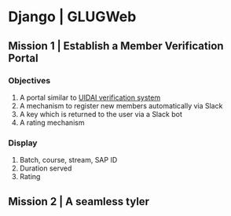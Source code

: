 # Django | GLUGWeb

## Mission 1 | Establish a Member Verification Portal

### Objectives

1. A portal similar to [UIDAI verification system](https://resident.uidai.net.in/aadhaarverification)
2. A mechanism to register new members automatically via Slack
3. A key which is returned to the user via a Slack bot
4. A rating mechanism

### Display

1. Batch, course, stream, SAP ID
2. Duration served
3. Rating

## Mission 2 | A seamless tyler